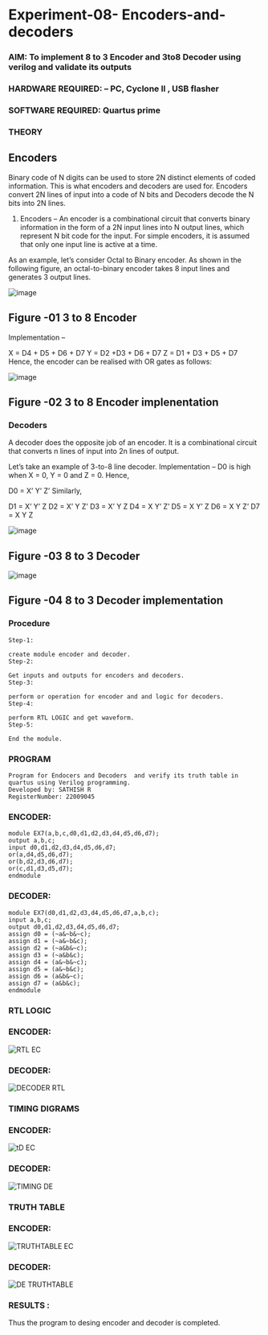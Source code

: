# Experiment-08- Encoders-and-decoders 
### AIM: To implement 8 to 3 Encoder and  3to8 Decoder using verilog and validate its outputs
### HARDWARE REQUIRED:  – PC, Cyclone II , USB flasher
### SOFTWARE REQUIRED:   Quartus prime
### THEORY 

## Encoders
Binary code of N digits can be used to store 2N distinct elements of coded information. This is what encoders and decoders are used for. Encoders convert 2N lines of input into a code of N bits and Decoders decode the N bits into 2N lines.

1. Encoders –
An encoder is a combinational circuit that converts binary information in the form of a 2N input lines into N output lines, which represent N bit code for the input. For simple encoders, it is assumed that only one input line is active at a time.

As an example, let’s consider Octal to Binary encoder. As shown in the following figure, an octal-to-binary encoder takes 8 input lines and generates 3 output lines.

![image](https://user-images.githubusercontent.com/36288975/171543588-bc0746df-a173-4b35-989e-5fb7d385fe8a.png)
## Figure -01 3 to 8 Encoder 


Implementation –

X = D4 + D5 + D6 + D7
Y = D2 +D3 + D6 + D7
Z = D1 + D3 + D5 + D7 
Hence, the encoder can be realised with OR gates as follows:


![image](https://user-images.githubusercontent.com/36288975/171543740-68403b82-aa93-4c98-9343-f32b14885a2e.png)
## Figure -02 3 to 8 Encoder implenentation 

 ### Decoders 
A decoder does the opposite job of an encoder. It is a combinational circuit that converts n lines of input into 2n lines of output.

Let’s take an example of 3-to-8 line decoder.
Implementation –
D0 is high when X = 0, Y = 0 and Z = 0. Hence,

D0 = X’ Y’ Z’ 
Similarly,

D1 = X’ Y’ Z
D2 = X’ Y Z’
D3 = X’ Y Z
D4 = X Y’ Z’
D5 = X Y’ Z
D6 = X Y Z’
D7 = X Y Z 


![image](https://user-images.githubusercontent.com/36288975/171543978-ee2d0671-2846-40a1-8705-507fd6287a49.png)
## Figure -03 8 to 3 Decoder 



![image](https://user-images.githubusercontent.com/36288975/171543866-5a6eace6-8683-49d7-9c4f-a7cb30ec3035.png)
## Figure -04 8 to 3 Decoder implementation 

### Procedure
```
Step-1:

create module encoder and decoder.
Step-2:

Get inputs and outputs for encoders and decoders.
Step-3:

perform or operation for encoder and and logic for decoders.
Step-4:

perform RTL LOGIC and get waveform.
Step-5:

End the module.
```

### PROGRAM 
```
Program for Endocers and Decoders  and verify its truth table in quartus using Verilog programming.
Developed by: SATHISH R
RegisterNumber: 22009045  
```
### ENCODER:
```
module EX7(a,b,c,d0,d1,d2,d3,d4,d5,d6,d7);
output a,b,c;
input d0,d1,d2,d3,d4,d5,d6,d7;
or(a,d4,d5,d6,d7);
or(b,d2,d3,d6,d7);
or(c,d1,d3,d5,d7);
endmodule
```

### DECODER:
```
module EX7(d0,d1,d2,d3,d4,d5,d6,d7,a,b,c);
input a,b,c;
output d0,d1,d2,d3,d4,d5,d6,d7;
assign d0 = (~a&~b&~c);
assign d1 = (~a&~b&c);
assign d2 = (~a&b&~c);
assign d3 = (~a&b&c);
assign d4 = (a&~b&~c);
assign d5 = (a&~b&c);
assign d6 = (a&b&~c);
assign d7 = (a&b&c);
endmodule
```

### RTL LOGIC 

### ENCODER:

![RTL EC](https://user-images.githubusercontent.com/120574768/214295569-f3aea950-16ce-4200-b192-e2cf56736871.png)

### DECODER:

![DECODER RTL](https://user-images.githubusercontent.com/120574768/214295554-73d284f5-30f7-4fa2-b273-b451eb9397fe.png)

### TIMING DIGRAMS  

### ENCODER:

![tD EC](https://user-images.githubusercontent.com/120574768/214295431-fbcf9ba1-8bd2-4b20-a7c0-e550e1a7afeb.png)

### DECODER:

![TIMING DE](https://user-images.githubusercontent.com/120574768/214295443-3310f80b-6ace-4ad3-ba76-17340bb7e9bb.png)

### TRUTH TABLE 

### ENCODER:

![TRUTHTABLE EC](https://user-images.githubusercontent.com/120574768/214295402-5be34be3-dae3-4550-aef0-17278afca868.png)

### DECODER:

![DE TRUTHTABLE](https://user-images.githubusercontent.com/120574768/214295253-4de8dc25-2014-471a-9338-c4055b3cf045.png)


### RESULTS :
Thus the program to desing encoder and decoder is completed.

